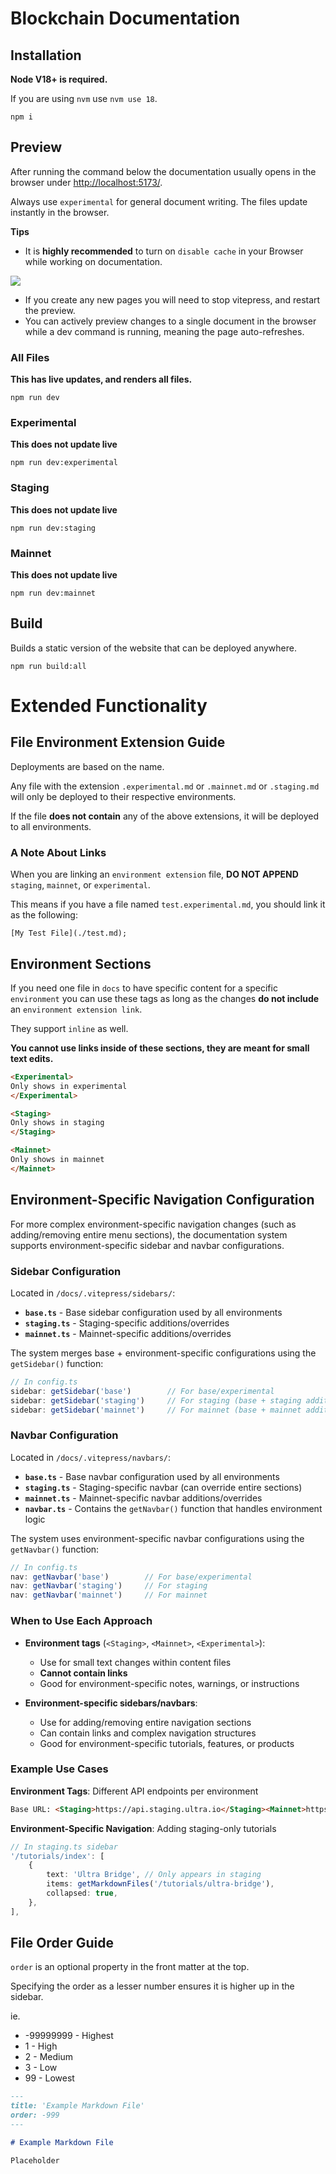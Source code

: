 # Blockchain Documentation

## Installation

**Node V18+ is required.**

If you are using `nvm` use `nvm use 18`.

```
npm i
```

## Preview

After running the command below the documentation usually opens in the browser under [http://localhost:5173/](http://localhost:5173/).

Always use `experimental` for general document writing. The files update instantly in the browser.

**Tips**

-   It is **highly recommended** to turn on `disable cache` in your Browser while working on documentation.

![](https://i.imgur.com/hWf6Xod.png)

-   If you create any new pages you will need to stop vitepress, and restart the preview.
-   You can actively preview changes to a single document in the browser while a dev command is running, meaning the page auto-refreshes.

### All Files

**This has live updates, and renders all files.**

```
npm run dev
```

### Experimental

**This does not update live**

```
npm run dev:experimental
```

### Staging

**This does not update live**

```
npm run dev:staging
```

### Mainnet

**This does not update live**

```
npm run dev:mainnet
```

## Build

Builds a static version of the website that can be deployed anywhere.

```
npm run build:all
```

# Extended Functionality

## File Environment Extension Guide

Deployments are based on the name.

Any file with the extension `.experimental.md` or `.mainnet.md` or `.staging.md` will only be deployed to their respective environments.

If the file **does not contain** any of the above extensions, it will be deployed to all environments.

### A Note About Links

When you are linking an `environment extension` file, **DO NOT APPEND** `staging`, `mainnet`, or `experimental`.

This means if you have a file named `test.experimental.md`, you should link it as the following:

```
[My Test File](./test.md);
```

## Environment Sections

If you need one file in `docs` to have specific content for a specific `environment` you can use these tags as long as the changes **do not include** an `environment extension link`.

They support `inline` as well.

**You cannot use links inside of these sections, they are meant for small text edits.**

```html
<Experimental>
Only shows in experimental
</Experimental>

<Staging>
Only shows in staging
</Staging>

<Mainnet>
Only shows in mainnet
</Mainnet>
```

## Environment-Specific Navigation Configuration

For more complex environment-specific navigation changes (such as adding/removing entire menu sections), the documentation system supports environment-specific sidebar and navbar configurations.

### Sidebar Configuration

Located in `/docs/.vitepress/sidebars/`:
- **`base.ts`** - Base sidebar configuration used by all environments
- **`staging.ts`** - Staging-specific additions/overrides
- **`mainnet.ts`** - Mainnet-specific additions/overrides

The system merges base + environment-specific configurations using the `getSidebar()` function:

```typescript
// In config.ts
sidebar: getSidebar('base')        // For base/experimental
sidebar: getSidebar('staging')     // For staging (base + staging additions)
sidebar: getSidebar('mainnet')     // For mainnet (base + mainnet additions)
```

### Navbar Configuration

Located in `/docs/.vitepress/navbars/`:
- **`base.ts`** - Base navbar configuration used by all environments
- **`staging.ts`** - Staging-specific navbar (can override entire sections)
- **`mainnet.ts`** - Mainnet-specific navbar additions/overrides
- **`navbar.ts`** - Contains the `getNavbar()` function that handles environment logic

The system uses environment-specific navbar configurations using the `getNavbar()` function:

```typescript
// In config.ts
nav: getNavbar('base')        // For base/experimental
nav: getNavbar('staging')     // For staging
nav: getNavbar('mainnet')     // For mainnet
```

### When to Use Each Approach

- **Environment tags** (`<Staging>`, `<Mainnet>`, `<Experimental>`): 
  - Use for small text changes within content files
  - **Cannot contain links**
  - Good for environment-specific notes, warnings, or instructions

- **Environment-specific sidebars/navbars**:
  - Use for adding/removing entire navigation sections
  - Can contain links and complex navigation structures
  - Good for environment-specific tutorials, features, or products

### Example Use Cases

**Environment Tags**: Different API endpoints per environment
```html
Base URL: <Staging>https://api.staging.ultra.io</Staging><Mainnet>https://api.ultra.io</Mainnet>
```

**Environment-Specific Navigation**: Adding staging-only tutorials
```typescript
// In staging.ts sidebar
'/tutorials/index': [
    {
        text: 'Ultra Bridge', // Only appears in staging
        items: getMarkdownFiles('/tutorials/ultra-bridge'),
        collapsed: true,
    },
],
```

## File Order Guide

`order` is an optional property in the front matter at the top.

Specifying the order as a lesser number ensures it is higher up in the sidebar.

ie.
- -99999999 - Highest
- 1 - High
- 2 - Medium
- 3 - Low
- 99 - Lowest

```md
---
title: 'Example Markdown File'
order: -999
---

# Example Markdown File

Placeholder
```